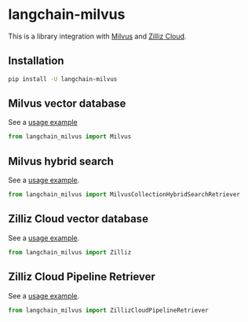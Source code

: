 # langchain-milvus

This is a library integration with [Milvus](https://milvus.io/) and [Zilliz Cloud](https://zilliz.com/cloud).

## Installation

```bash
pip install -U langchain-milvus
```

## Milvus vector database

See a [usage example](https://python.langchain.com/v0.2/docs/integrations/vectorstores/milvus/)

```python
from langchain_milvus import Milvus
```

## Milvus hybrid search

See a [usage example](https://python.langchain.com/v0.2/docs/integrations/retrievers/milvus_hybrid_search/).

```python
from langchain_milvus import MilvusCollectionHybridSearchRetriever
```


## Zilliz Cloud vector database

See a [usage example](https://python.langchain.com/v0.2/docs/integrations/vectorstores/zilliz/).

```python
from langchain_milvus import Zilliz
```

## Zilliz Cloud Pipeline Retriever

See a [usage example](https://python.langchain.com/v0.2/docs/integrations/retrievers/zilliz_cloud_pipeline/).

```python
from langchain_milvus import ZillizCloudPipelineRetriever
```